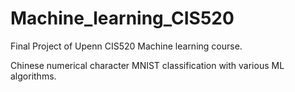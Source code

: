 # Machine_learning_CIS520
Final Project of Upenn CIS520 Machine learning course. 

Chinese numerical character MNIST classification with various ML algorithms.
